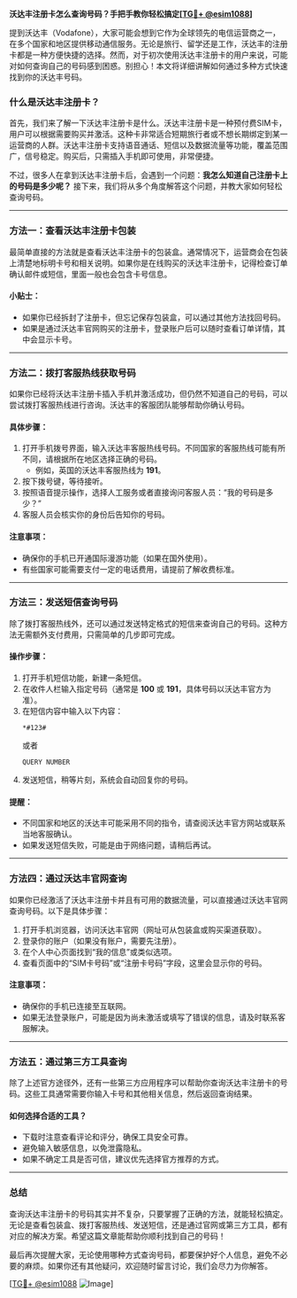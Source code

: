 **沃达丰注册卡怎么查询号码？手把手教你轻松搞定[[TG💪+ @esim1088](https://t.me/s/esim1088)]**

提到沃达丰（Vodafone），大家可能会想到它作为全球领先的电信运营商之一，在多个国家和地区提供移动通信服务。无论是旅行、留学还是工作，沃达丰的注册卡都是一种方便快捷的选择。然而，对于初次使用沃达丰注册卡的用户来说，可能对如何查询自己的号码感到困惑。别担心！本文将详细讲解如何通过多种方式快速找到你的沃达丰号码。

### 什么是沃达丰注册卡？

首先，我们来了解一下沃达丰注册卡是什么。沃达丰注册卡是一种预付费SIM卡，用户可以根据需要购买并激活。这种卡非常适合短期旅行者或不想长期绑定到某一运营商的人群。沃达丰注册卡支持语音通话、短信以及数据流量等功能，覆盖范围广，信号稳定。购买后，只需插入手机即可使用，非常便捷。

不过，很多人在拿到沃达丰注册卡后，会遇到一个问题：**我怎么知道自己注册卡上的号码是多少呢？** 接下来，我们将从多个角度解答这个问题，并教大家如何轻松查询号码。

---

### 方法一：查看沃达丰注册卡包装

最简单直接的方法就是查看沃达丰注册卡的包装盒。通常情况下，运营商会在包装上清楚地标明卡号和相关说明。如果你是在线购买的沃达丰注册卡，记得检查订单确认邮件或短信，里面一般也会包含卡号信息。

#### 小贴士：
- 如果你已经拆封了注册卡，但忘记保存包装盒，可以通过其他方法找回号码。
- 如果是通过沃达丰官网购买的注册卡，登录账户后可以随时查看订单详情，其中会显示卡号。

---

### 方法二：拨打客服热线获取号码

如果你已经将沃达丰注册卡插入手机并激活成功，但仍然不知道自己的号码，可以尝试拨打客服热线进行咨询。沃达丰的客服团队能够帮助你确认号码。

#### 具体步骤：
1. 打开手机拨号界面，输入沃达丰客服热线号码。不同国家的客服热线可能有所不同，请根据所在地区选择正确的号码。
   - 例如，英国的沃达丰客服热线为 **191**。
2. 按下拨号键，等待接听。
3. 按照语音提示操作，选择人工服务或者直接询问客服人员：“我的号码是多少？”
4. 客服人员会核实你的身份后告知你的号码。

#### 注意事项：
- 确保你的手机已开通国际漫游功能（如果在国外使用）。
- 有些国家可能需要支付一定的电话费用，请提前了解收费标准。

---

### 方法三：发送短信查询号码

除了拨打客服热线外，还可以通过发送特定格式的短信来查询自己的号码。这种方法无需额外支付费用，只需简单的几步即可完成。

#### 操作步骤：
1. 打开手机短信功能，新建一条短信。
2. 在收件人栏输入指定号码（通常是 **100** 或 **191**，具体号码以沃达丰官方为准）。
3. 在短信内容中输入以下内容：
   ```
   *#123#
   ```
   或者
   ```
   QUERY NUMBER
   ```
4. 发送短信，稍等片刻，系统会自动回复你的号码。

#### 提醒：
- 不同国家和地区的沃达丰可能采用不同的指令，请查阅沃达丰官方网站或联系当地客服确认。
- 如果发送短信失败，可能是由于网络问题，请稍后再试。

---

### 方法四：通过沃达丰官网查询

如果你已经激活了沃达丰注册卡并且有可用的数据流量，可以直接通过沃达丰官网查询号码。以下是具体步骤：

1. 打开手机浏览器，访问沃达丰官网（网址可从包装盒或购买渠道获取）。
2. 登录你的账户（如果没有账户，需要先注册）。
3. 在个人中心页面找到“我的信息”或类似选项。
4. 查看页面中的“SIM卡号码”或“注册卡号码”字段，这里会显示你的号码。

#### 注意事项：
- 确保你的手机已连接至互联网。
- 如果无法登录账户，可能是因为尚未激活或填写了错误的信息，请及时联系客服解决。

---

### 方法五：通过第三方工具查询

除了上述官方途径外，还有一些第三方应用程序可以帮助你查询沃达丰注册卡的号码。这些工具通常需要你输入卡号和其他相关信息，然后返回查询结果。

#### 如何选择合适的工具？
- 下载时注意查看评论和评分，确保工具安全可靠。
- 避免输入敏感信息，以免泄露隐私。
- 如果不确定工具是否可信，建议优先选择官方推荐的方式。

---

### 总结

查询沃达丰注册卡的号码其实并不复杂，只要掌握了正确的方法，就能轻松搞定。无论是查看包装盒、拨打客服热线、发送短信，还是通过官网或第三方工具，都有对应的解决方案。希望这篇文章能帮助你顺利找到自己的号码！

最后再次提醒大家，无论使用哪种方式查询号码，都要保护好个人信息，避免不必要的麻烦。如果你还有其他疑问，欢迎随时留言讨论，我们会尽力为你解答。

[[TG💪+ @esim1088](https://t.me/s/esim1088) ![Image](https://i.postimg.cc/4NQfJmqS/Snipaste-2025-05-13-00-14-12.png)]